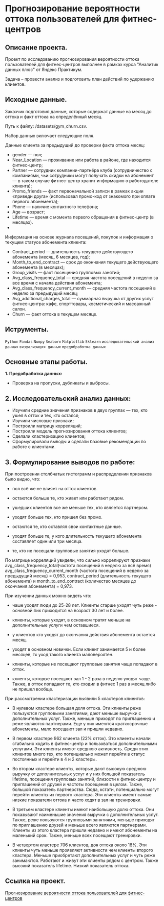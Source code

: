 # Прогнозирование вероятности оттока пользователей для фитнес-центров

## Описание проекта.

Проект по исследованию прогнозирования вероятности оттока пользователей для фитнес-центров выполнен в рамках курса "Аналитик данных плюс" от Яндекс Практикум.

Задача – провести анализ и подготовить план действий по удержанию клиентов.

## Исходные данные.

Заказчик подготовил данные, которые содержат данные на месяц до оттока и факт оттока на определённый месяц.

Путь к файлу: /datasets/gym_churn.csv.

Набор данных включает следующие поля.

Данные клиента за предыдущий до проверки факта оттока месяц:

* gender — пол;
* Near_Location — проживание или работа в районе, где находится фитнес-центр;
* Partner — сотрудник компании-партнёра клуба (сотрудничество с компаниями, чьи сотрудники могут получать скидки на абонемент — в таком случае фитнес-центр хранит информацию о работодателе клиента);
* Promo_friends — факт первоначальной записи в рамках акции «приведи друга» (использовал промо-код от знакомого при оплате первого абонемента);
* Phone — наличие контактного телефона;
* Age — возраст;
* Lifetime — время с момента первого обращения в фитнес-центр (в месяцах).
* 
Информация на основе журнала посещений, покупок и информация о текущем статусе абонемента клиента:

* Contract_period — длительность текущего действующего абонемента (месяц, 6 месяцев, год);
* Month_to_end_contract — срок до окончания текущего действующего абонемента (в месяцах);
* Group_visits — факт посещения групповых занятий;
* Avg_class_frequency_total — средняя частота посещений в неделю за все время с начала действия абонемента;
* Avg_class_frequency_current_month — средняя частота посещений в неделю за предыдущий месяц;
* Avg_additional_charges_total — суммарная выручка от других услуг фитнес-центра: кафе, спорттовары, косметический и массажный салон.
* Churn — факт оттока в текущем месяце.

## Иструменты.

```Python``` ```Pandas``` ```Numpy``` ```Seaborn``` ```Matplotlib``` ```Sklearn``` ```исследовательский анализ данных``` ```визуализация данных``` ```предобработка данных```

## Основные этапы работы.

__1. Предобработка данных:__
* Проверка на пропуски, дубликаты и выбросы.

## 2. Исследовательский анализ данных:

* Изучили средние значения признаков в двух группах — тех, кто ушел в отток и тех, кто остался;
* Изучили числовые признаки;
* Построили матрицу корреляций;
* Построили модель прогнозирования оттока клиентов;
* Сделали кластеризацию клиентов;
* Сформулировали выводы и сделапи базовые рекомендации по работе с клиентами.

## 3. Формулирование выводов по работе:

При построении столбчатых гистограмм и распределении признаков было видно, что:

* пол всё же не влияет на отток клиентов.

* остаются больше те, кто живет или работают рядом.

* ушедших клиентов все же меньше тех, кто является партнером.

* уходят больше тех, кто пришел без промо.

* остаются те, кто оставлял свои контактные данные.

* уходят больше те, у кого длительность текущего абонемента составляет один или три месяца.

* те, кто не посещали групповые занятия уходят больше.

По матрице корреляций увидели, что сильно коррелируют признаки avg_class_frequency_total(частота посещений в неделю за всё время) avg_class_frequency_current_month (частота посещений в неделю за предыдущий месяц) = 0,953, contract_period (длительность текущего абонемента) и month_to_end_contract (количество месяцев до окончания абонемента) = 0,973.

При изучении данных можно видеть что:

* чаше уходят люди до 25-28 лет. Клиенты старше уходят чуть реже - основной пик приходится на возраст 30 лет и более.

* клиенты, которые уходят, в основном тратят меньше на дополнительные услуги чем оставшиеся.

* у клиентов кто уходят до окончания действия абонемента остается месяц.

* уходят в основном новички. Если клиент занимается 5 и более месяцев, то уход такого клиента маловероятен.

* клиенты, которые не посещают групповые занятия чаще попадают в отток.

* клиенты, которые посещают зал 1 - 2 раза в неделю уходят чаще. Также, в отток попадают те, кто сходил в фитнес 1 раз в месяц либо не пришел вообще.

При рассмотрении кластеризации выявили 5 кластеров клиентов:

* В нулевом кластере большая доля оттока. Эти клиенты реже пользуются групповыми занятиями, дают меньше выручки с дополнительных услуг. Также, меньше приходят по приглашению и реже являются партнерами. Еще у них имеются краткосрочные абонементы, мало посещают зал и пришли недавно.

* В первом кластере 962 клиента (22% отток). Это клиенты начали стабильно ходить в фитнес-центр и пользоваться дополнительными услугами. Эти клиенты имеют среднюю активность. Среди этих клиентов много тех, кто потенциально может перейти в статус постоянных и перейти в 4 и 2 кластеры.

* Во втором кластере клиенты, которые дают высокую среднюю выручку от дополнительных услуг и у них большой показатель lifetime, посещения групповых занятий, близости к фитнес-центру и приглашений от друзей и частоты посещения в целом. Также, большой показатель партнерства. Сюда, кстати, потенциально могут перейти клиенты из первого кластера. Эти клиенты имеют самые низкие показатели оттока и часто ходят в зал на тренировки.

* В третьем кластере клиенты имеют наибольшую долю оттока. Они показывают наименьшие значения выручки с дополнительных услуг. Также, реже пользуются групповыми занятиями, меньше приходят по приглашению друзей и меньше всего являются партнерами. Клиенты из этого кластера пришли недавно и имеют абонементы на маленький срок. Также, меньше всех посещают тренировки.

* В четвертом кластере 706 клиентов, доя оттока около 18%. Эти клиенты чуть меньше проявляют активности чем клиенты второго кластера. Меньше приобретают дополнительных услуг и чуть реже занимаются. Работают и живут эти клиенты рядом с центром. Также высокий показатель lifetime. Низкий показатель оттока.

## Ссылка на проект.

[Прогнозирование вероятности оттока пользователей для фитнес-центров](https://github.com/i13th/Yandex_Practicum_Data_Analyst/blob/main/%D0%9F%D1%80%D0%BE%D0%B5%D0%BA%D1%82_ML10%3A%20%D0%90%D0%BD%D0%B0%D0%BB%D0%B8%D1%82%D0%B8%D0%BA%D0%B0%20%D0%B4%D0%B0%D0%BD%D0%BD%D1%8B%D1%85%20%D1%81%D0%B5%D1%82%D0%B8%20%D1%84%D0%B8%D1%82%D0%BD%D0%B5%D1%81-%D1%86%D0%B5%D0%BD%D1%82%D1%80%D0%BE%D0%B2%20%C2%AB%D0%9A%D1%83%D0%BB%D1%8C%D1%82%D1%83%D1%80%D0%B8%D1%81%D1%82-%D0%B4%D0%B0%D1%82%D0%B0%D1%81%D0%B0%D0%B5%D0%BD%D1%82%D0%B8%D1%81%D1%82%C2%BB/%D0%90%D0%BD%D0%B0%D0%BB%D0%B8%D1%82%D0%B8%D0%BA%D0%B0%20%D0%B4%D0%B0%D0%BD%D0%BD%D1%8B%D1%85%20%D1%81%D0%B5%D1%82%D0%B8%20%D1%84%D0%B8%D1%82%D0%BD%D0%B5%D1%81-%D1%86%D0%B5%D0%BD%D1%82%D1%80%D0%BE%D0%B2%20%C2%AB%D0%9A%D1%83%D0%BB%D1%8C%D1%82%D1%83%D1%80%D0%B8%D1%81%D1%82-%D0%B4%D0%B0%D1%82%D0%B0%D1%81%D0%B0%D0%B5%D0%BD%D1%82%D0%B8%D1%81%D1%82%C2%BB.ipynb)
